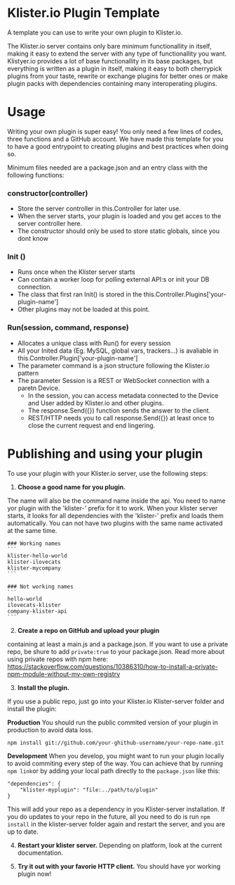 # Klister.io Plugin Template


A template you can use to write your own plugin to Klister.io.


The Klister.io server contains only bare minimum functionallity in itself, making it easy to extend the server with any type of functionallity you want. Klistyer.io provides a lot of base functionallity in its base packages, but everything is written as a plugin in itself, making it easy to both cherrypick plugins from your taste, rewrite or exchange plugins for better ones or make plugin packs with dependencies containing many interoperating plugins.


# Usage 


Writing your own plugin is super easy! You only need a few lines of codes, three functions and a GitHub account. We have made this template for you to have a good entrypoint to creating plugins and best practices when doing so. 

Minimum files needed are a package.json and an entry class with the following functions:


### constructor(controller)
- Store the server controller in this.Controller for later use.
- When the server starts, your plugin is loaded and you get acces to the server controller here.
- The constructor should only be used to store static globals, since you dont know 


### Init ()
- Runs once when the Klister server starts
- Can contain a worker loop for polling external API:s or init your DB connection.
- The class that first ran Init() is stored in the this.Controller.Plugins['your-plugin-name']
- Other plugins may not be loaded at this point.


### Run(session, command, response)
- Allocates a unique class with Run() for every session
- All your Inited data (Eg. MySQL, global vars, trackers...) is avaliable in this.Controller.Plugin['your-plugin-name']
- The parameter command is a json structure following the Klister.io pattern
- The parameter Session is a REST or WebSocket connection with a paretn Device. 
	- In the session, you can access metadata connected to the Device and User added by Klister.io and other plugins.
	- The response.Send({}) function sends the answer to the client.
	- REST/HTTP needs you to call response.Send({}) at least once to close the current request and end lingering.


# Publishing and using your plugin

To use your plugin with your Klister.io server, use the following steps:


1. **Choose a good name for you plugin.** 


The name will also be the command name inside the api. You need to name yor plugin with the 'klister-' prefix for it to work. When your klister server starts, it looks for all dependencies with the 'klister-' prefix and loads them automatically. You can not have two plugins with the same name activated at the same time. 

	### Working names
	```
	klister-hello-world
	klister-ilovecats
	klister-mycompany
	```

	### Not working names
	```
	hello-world
	ilovecats-klister
	company-klister-api
	```


2. **Create a repo on GitHub and upload your plugin**


containing at least a main.js and a package.json. If you want to use a private repo, be shure to add `private:true` to your package.json. Read more about using private repos with npm here: https://stackoverflow.com/questions/10386310/how-to-install-a-private-npm-module-without-my-own-registry


3. **Install the plugin.** 


If you use a public repo, just go into your Klister.io Klister-server folder and install the plugin:

**Production**
You should run the public commited version of your plugin in production to avoid data loss.
```
npm install git://github.com/your-ghithub-username/your-repo-name.git
```

**Development**
When you develop, you might want to run your plugin locally to avoid commiting every step of the way. You can achieve that by running `npm link`or by adding your local path directly to the `package.json` like this:
```
"dependencies": {
    "klister-myplugin": "file:../path/to/plugin"
}
```

This will add your repo as a dependency in you Klister-server installation. If you do updates to your repo in the future, all you need to do is run `npm install` in the klister-server folder again and restart the server, and you are up to date.


4. **Restart your klister server.** Depending on platform, look at the current documentation.


5. **Try it out with your favorie HTTP client.** You should have yor working plugin now!
